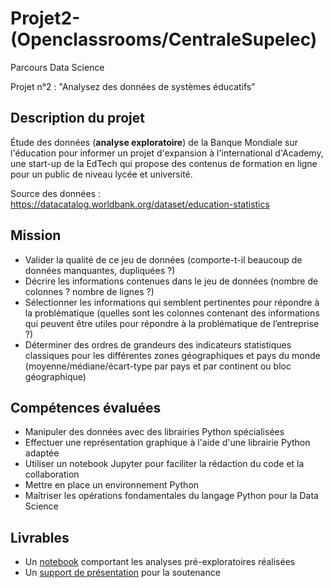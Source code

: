 # Projet2-(Openclassrooms/CentraleSupelec)
Parcours Data Science

Projet n°2 : "Analysez des données de systèmes éducatifs"

## Description du projet 
Étude des données (**analyse exploratoire**) de la Banque Mondiale sur l'éducation pour informer un projet d'expansion à l'international d'Academy, une start-up de la EdTech qui propose des contenus de formation en ligne pour un public de niveau lycée et université.

Source des données : https://datacatalog.worldbank.org/dataset/education-statistics

## Mission
* Valider la qualité de ce jeu de données (comporte-t-il beaucoup de données manquantes, dupliquées ?)
* Décrire les informations contenues dans le jeu de données (nombre de colonnes ? nombre de lignes ?)
* Sélectionner les informations qui semblent pertinentes pour répondre à la problématique (quelles sont les colonnes contenant des informations qui peuvent être utiles pour répondre à la problématique de l’entreprise ?)
* Déterminer des ordres de grandeurs des indicateurs statistiques classiques pour les différentes zones géographiques et pays du monde (moyenne/médiane/écart-type par pays et par continent ou bloc géographique)

## Compétences évaluées
* Manipuler des données avec des librairies Python spécialisées
* Effectuer une représentation graphique à l'aide d'une librairie Python adaptée
* Utiliser un notebook Jupyter pour faciliter la rédaction du code et la collaboration
* Mettre en place un environnement Python
* Maîtriser les opérations fondamentales du langage Python pour la Data Science

## Livrables
* Un [notebook](https://github.com/raissaSaleu/P2_MBIADOU_SALEU/blob/main/P2_01_notebook.ipynb) comportant les analyses pré-exploratoires réalisées 
* Un [support de présentation](https://github.com/raissaSaleu/P2_MBIADOU_SALEU/blob/main/P2_02_support.pdf) pour la soutenance
